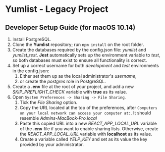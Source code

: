 # Yumlist - Legacy Project

## Developer Setup Guide (for macOS 10.14)

1. Install PostgreSQL.
2. Clone the **Yumlist** repository; run `npm install` on the root folder.
3. Create the databases required by the config.json file: *yumlist* and *yumlist_test*. **Jest** automatically sets up the environment variable to *test*, so both databases must exist to ensure all functionality is correct.
4. Set up a correct username for both *development* and *test* environments in the config.json:
   1. Either set them up as the local administrator's *username*,
   2. or create the *postgres* role in PostgreSQL.
5. Create a **.env** file at the root of your project, and add a new *SKIP_PREFLIGHT_CHECK* variable with **true** as its value.
6. Open `System Preferences -> Sharing -> File Sharing`.
   1. Tick the *File Sharing* option.
   2. Copy the URL located at the top of the preferences, after `Computers on your local network can access your computer at:`. It should resemble *Admins-MacBook-Pro.local*
   3. Paste this copied URL into a new *REACT_APP_LOCAL_URL* variable of the **.env** file if you want to enable sharing lists. Otherwise, create the *REACT_APP_LOCAL_URL* variable with **localhost** as its value.
   4. Create a variable called *YELP_KEY* and set as its value the key provided by your administrator.
